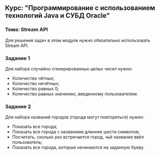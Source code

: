 ## Курс: "Программирование с использованием технологий Java и СУБД Oracle"

### Тема: **Stream API**

Для решения задач в этом модуле нужно обязательно использовать Stream API.

### Задание 1
Для набора случайно сгенерированных целых чисел нужно:
- Количество чётных;
- Количество нечётных;
- Количество равных 0;
- Количество равных значению, введенному пользователем.

### Задание 2
Для набора названий городов (города могут повторяться) нужно:
- Показать все города;
- Показать все города с названием длиннее шести символов;
- Посчитать, сколько раз встречается город, чьё название ввёл пользователь;
- Показать все города, которые начинаются на заданную букву.

